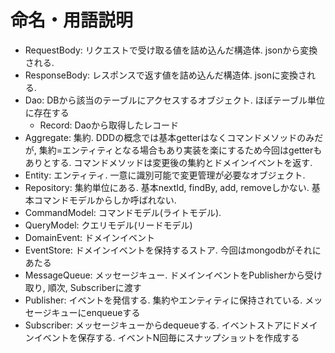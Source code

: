 # 命名・用語説明

- RequestBody: リクエストで受け取る値を詰め込んだ構造体. jsonから変換される.
- ResponseBody: レスポンスで返す値を詰め込んだ構造体. jsonに変換される.
- Dao: DBから該当のテーブルにアクセスするオブジェクト. ほぼテーブル単位に存在する
    - Record: Daoから取得したレコード
- Aggregate: 集約. DDDの概念では基本getterはなくコマンドメソッドのみだが, 集約=エンティティとなる場合もあり実装を楽にするため今回はgetterもありとする. コマンドメソッドは変更後の集約とドメインイベントを返す.
- Entity: エンティティ. 一意に識別可能で変更管理が必要なオブジェクト.
- Repository: 集約単位にある. 基本nextId, findBy, add, removeしかない. 基本コマンドモデルからしか呼ばれない.
- CommandModel: コマンドモデル(ライトモデル).
- QueryModel: クエリモデル(リードモデル)
- DomainEvent: ドメインイベント
- EventStore: ドメインイベントを保持するストア. 今回はmongodbがそれにあたる
- MessageQueue: メッセージキュー. ドメインイベントをPublisherから受け取り, 順次, Subscriberに渡す
- Publisher: イベントを発信する. 集約やエンティティに保持されている. メッセージキューにenqueueする
- Subscriber: メッセージキューからdequeueする. イベントストアにドメインイベントを保存する. イベントN回毎にスナップショットを作成する
